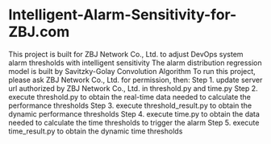 # Intelligent-Alarm-Sensitivity-for-ZBJ.com
This project is built for ZBJ Network Co., Ltd. to adjust DevOps system alarm thresholds with intelligent sensitivity
The alarm distribution regression model is built by Savitzky-Golay Convolution Algorithm
To run this project, please ask ZBJ Network Co., Ltd. for permission, then:
Step 1. update server url authorized by ZBJ Network Co., Ltd. in threshold.py and time.py
Step 2. execute threshold.py to obtain the real-time data needed to calculate the performance thresholds
Step 3. execute threshold_result.py to obtain the dynamic performance thresholds
Step 4. execute time.py to obtain the data needed to calculate the time thresholds to trigger the alarm
Step 5. execute time_result.py to obtain the dynamic time thresholds
